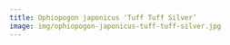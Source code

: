 ```yaml
---
title: Ophiopogon japonicus 'Tuff Tuff Silver’
image: img/ophiopogon-japonicus-tuff-tuff-silver.jpg
---
```

